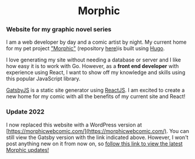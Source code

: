 <h1 align="center">
  Morphic
</h1>
<h3>
    Website for my graphic novel series
</h3>

I am a web developer by day and a comic artist by night. 
My current home for my pet project ["Morphic"](https://cocky-goldwasser-cbfcf1.netlify.app/) (repository [here](https://github.com/mcrice123/morphic))is built using [Hugo](https://gohugo.io/). 

I love generating my site without needing a database or server and I like how easy it is to work with Go. 
However, as a **front end developer** with experience using React, I want to show off my knowledge and skills using this popular JavaScript library.

[GatsbyJS](https://www.gatsbyjs.org/) is a static site generator using [ReactJS](https://reactjs.org/). I am excited to create a new home for my comic with all the benefits of my current site and React!

<h3>Update 2022</h3>

I now replaced this website with a WordPress version at [https://morphicwebcomic.com/](https://morphicwebcomic.com/). You can still view the Gatsby version with the link indicated above. However, I won't post anything new on it from now on, so [follow this link to view the latest Morphic updates!](https://morphicwebcomic.com/)
